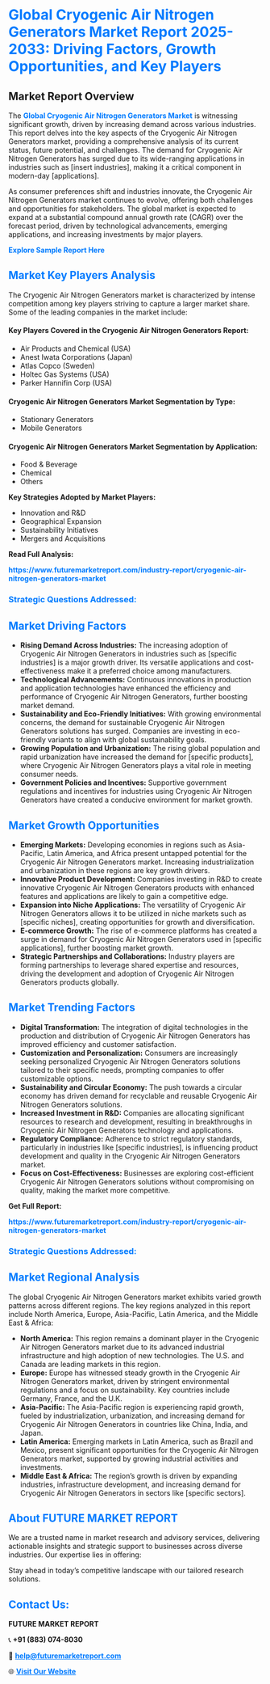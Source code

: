 <h1 style="color: #007BFF;">Global Cryogenic Air Nitrogen Generators Market Report 2025-2033: Driving Factors, Growth Opportunities, and Key Players</h1>

<section id="overview">
<h2>Market Report Overview</h2>
<p>The <a href="https://www.futuremarketreport.com/industry-report/cryogenic-air-nitrogen-generators-market" style="color: #007BFF; text-decoration: none;"><strong>Global Cryogenic Air Nitrogen Generators Market</strong></a> is witnessing significant growth, driven by increasing demand across various industries. This report delves into the key aspects of the Cryogenic Air Nitrogen Generators market, providing a comprehensive analysis of its current status, future potential, and challenges. The demand for Cryogenic Air Nitrogen Generators has surged due to its wide-ranging applications in industries such as [insert industries], making it a critical component in modern-day [applications].</p>
<p>As consumer preferences shift and industries innovate, the Cryogenic Air Nitrogen Generators market continues to evolve, offering both challenges and opportunities for stakeholders. The global market is expected to expand at a substantial compound annual growth rate (CAGR) over the forecast period, driven by technological advancements, emerging applications, and increasing investments by major players.</p>
</section>

<section id="overview">
<p><a href="https://www.futuremarketreport.com/request-sample/reportId=37220" style="color: #007BFF; text-decoration: none;"><strong>Explore Sample Report Here</strong></a></p>
</section>

<section id="key-players">
<h2 style="color: #007BFF;">Market Key Players Analysis</h2>
<p>The Cryogenic Air Nitrogen Generators market is characterized by intense competition among key players striving to capture a larger market share. Some of the leading companies in the market include:</p>
<h4>Key Players Covered in the Cryogenic Air Nitrogen Generators Report:</h4>
<ul><li>Air Products and Chemical (USA)</li><li>Anest Iwata Corporations (Japan)</li><li>Atlas Copco (Sweden)</li><li>Holtec Gas Systems (USA)</li><li>Parker Hannifin Corp (USA)</li></ul>
<h4>Cryogenic Air Nitrogen Generators Market Segmentation by Type:</h4>
<ul><li>Stationary Generators</li><li>Mobile Generators</li></ul>

<h4>Cryogenic Air Nitrogen Generators Market Segmentation by Application:</h4>
<ul><li>Food &amp; Beverage</li><li>Chemical</li><li>Others</li></ul>
<p><strong>Key Strategies Adopted by Market Players:</strong></p>
<ul>
<li>Innovation and R&D</li>
<li>Geographical Expansion</li>
<li>Sustainability Initiatives</li>
<li>Mergers and Acquisitions</li>
</ul>
</section>

<section>
<p><strong>Read Full Analysis: </strong></p><a href="https://www.futuremarketreport.com/industry-report/cryogenic-air-nitrogen-generators-market" style="color: #007BFF; text-decoration: none;"><strong>https://www.futuremarketreport.com/industry-report/cryogenic-air-nitrogen-generators-market</strong></a>
<h3 style="color: #007BFF;">Strategic Questions Addressed:</h3>
</section>

<section id="driving-factors">
<h2 style="color: #007BFF;">Market Driving Factors</h2>
<ul>
<li><strong>Rising Demand Across Industries:</strong> The increasing adoption of Cryogenic Air Nitrogen Generators in industries such as [specific industries] is a major growth driver. Its versatile applications and cost-effectiveness make it a preferred choice among manufacturers.</li>
<li><strong>Technological Advancements:</strong> Continuous innovations in production and application technologies have enhanced the efficiency and performance of Cryogenic Air Nitrogen Generators, further boosting market demand.</li>
<li><strong>Sustainability and Eco-Friendly Initiatives:</strong> With growing environmental concerns, the demand for sustainable Cryogenic Air Nitrogen Generators solutions has surged. Companies are investing in eco-friendly variants to align with global sustainability goals.</li>
<li><strong>Growing Population and Urbanization:</strong> The rising global population and rapid urbanization have increased the demand for [specific products], where Cryogenic Air Nitrogen Generators plays a vital role in meeting consumer needs.</li>
<li><strong>Government Policies and Incentives:</strong> Supportive government regulations and incentives for industries using Cryogenic Air Nitrogen Generators have created a conducive environment for market growth.</li>
</ul>
</section>

<section id="growth-opportunities">
<h2 style="color: #007BFF;">Market Growth Opportunities</h2>
<ul>
<li><strong>Emerging Markets:</strong> Developing economies in regions such as Asia-Pacific, Latin America, and Africa present untapped potential for the Cryogenic Air Nitrogen Generators market. Increasing industrialization and urbanization in these regions are key growth drivers.</li>
<li><strong>Innovative Product Development:</strong> Companies investing in R&D to create innovative Cryogenic Air Nitrogen Generators products with enhanced features and applications are likely to gain a competitive edge.</li>
<li><strong>Expansion into Niche Applications:</strong> The versatility of Cryogenic Air Nitrogen Generators allows it to be utilized in niche markets such as [specific niches], creating opportunities for growth and diversification.</li>
<li><strong>E-commerce Growth:</strong> The rise of e-commerce platforms has created a surge in demand for Cryogenic Air Nitrogen Generators used in [specific applications], further boosting market growth.</li>
<li><strong>Strategic Partnerships and Collaborations:</strong> Industry players are forming partnerships to leverage shared expertise and resources, driving the development and adoption of Cryogenic Air Nitrogen Generators products globally.</li>
</ul>
</section>

<section id="trending-factors">
<h2 style="color: #007BFF;">Market Trending Factors</h2>
<ul>
<li><strong>Digital Transformation:</strong> The integration of digital technologies in the production and distribution of Cryogenic Air Nitrogen Generators has improved efficiency and customer satisfaction.</li>
<li><strong>Customization and Personalization:</strong> Consumers are increasingly seeking personalized Cryogenic Air Nitrogen Generators solutions tailored to their specific needs, prompting companies to offer customizable options.</li>
<li><strong>Sustainability and Circular Economy:</strong> The push towards a circular economy has driven demand for recyclable and reusable Cryogenic Air Nitrogen Generators solutions.</li>
<li><strong>Increased Investment in R&D:</strong> Companies are allocating significant resources to research and development, resulting in breakthroughs in Cryogenic Air Nitrogen Generators technology and applications.</li>
<li><strong>Regulatory Compliance:</strong> Adherence to strict regulatory standards, particularly in industries like [specific industries], is influencing product development and quality in the Cryogenic Air Nitrogen Generators market.</li>
<li><strong>Focus on Cost-Effectiveness:</strong> Businesses are exploring cost-efficient Cryogenic Air Nitrogen Generators solutions without compromising on quality, making the market more competitive.</li>
</ul>
</section>

<section>
<p><strong>Get Full Report: </strong></p><a href="https://www.futuremarketreport.com/industry-report/cryogenic-air-nitrogen-generators-market" style="color: #007BFF; text-decoration: none;"><strong>https://www.futuremarketreport.com/industry-report/cryogenic-air-nitrogen-generators-market</strong></a>
<h3 style="color: #007BFF;">Strategic Questions Addressed:</h3>
</section>


<section id="regional-analysis">
<h2 style="color: #007BFF;">Market Regional Analysis</h2>
<p>The global Cryogenic Air Nitrogen Generators market exhibits varied growth patterns across different regions. The key regions analyzed in this report include North America, Europe, Asia-Pacific, Latin America, and the Middle East & Africa:</p>
<ul>
<li><strong>North America:</strong> This region remains a dominant player in the Cryogenic Air Nitrogen Generators market due to its advanced industrial infrastructure and high adoption of new technologies. The U.S. and Canada are leading markets in this region.</li>
<li><strong>Europe:</strong> Europe has witnessed steady growth in the Cryogenic Air Nitrogen Generators market, driven by stringent environmental regulations and a focus on sustainability. Key countries include Germany, France, and the U.K.</li>
<li><strong>Asia-Pacific:</strong> The Asia-Pacific region is experiencing rapid growth, fueled by industrialization, urbanization, and increasing demand for Cryogenic Air Nitrogen Generators in countries like China, India, and Japan.</li>
<li><strong>Latin America:</strong> Emerging markets in Latin America, such as Brazil and Mexico, present significant opportunities for the Cryogenic Air Nitrogen Generators market, supported by growing industrial activities and investments.</li>
<li><strong>Middle East & Africa:</strong> The region’s growth is driven by expanding industries, infrastructure development, and increasing demand for Cryogenic Air Nitrogen Generators in sectors like [specific sectors].</li>
</ul>
</section>

<footer>
<h2 style="color: #007BFF;">About FUTURE MARKET REPORT</h2>
<p>We are a trusted name in market research and advisory services, delivering actionable insights and strategic support to businesses across diverse industries. Our expertise lies in offering:</p>

<p>Stay ahead in today’s competitive landscape with our tailored research solutions.</p>

<h2 style="color: #007BFF;">Contact Us:</h2>
<p><strong>FUTURE MARKET REPORT</strong></p>
<p>📞 <strong>+91 (883) 074-8030</strong></p>
<p>📧 <strong><a href="mailto:help@futuremarketreport.com" style="color: #007BFF;">help@futuremarketreport.com</a></strong></p>
<p>🌐 <strong><a href="https://www.futuremarketreport.com/" style="color: #007BFF;">Visit Our Website</a></strong></p>
</footer>